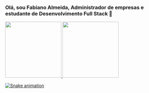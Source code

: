 ### Olá, sou Fabiano Almeida, Administrador de empresas e estudante de Desenvolvimento Full Stack 👋

<!--
**FabianoHorta/fabianohorta** is a ✨ _special_ ✨ repository because its `README.md` (this file) appears on your GitHub profile.

Here are some ideas to get you started:

- 🔭 I’m currently working on ...
- 🌱 I’m currently learning ...
- 👯 I’m looking to collaborate on ...
- 🤔 I’m looking for help with ...
- 💬 Ask me about ...
- 📫 How to reach me: ...
- 😄 Pronouns: ...
- ⚡ Fun fact: ...
-->


<div>
<a href="https://github.com/fabianohorta">
<img height="180em" src="https://github-readme-stats.vercel.app/api/top-langs/?username=fabianohorta&layout=compact&langs_count=7&theme=dracula"/>
<img height="180em" src="https://github-readme-stats.vercel.app/api?username=fabianohorta&show_icons=true&theme=dracula&include_all_commits=true&count_private=true"/>
  
  
   ![Snake animation](https://github.com/fabianohorta/fabianohorta/blob/output/github-contribution-grid-snake.svg)
</div>
